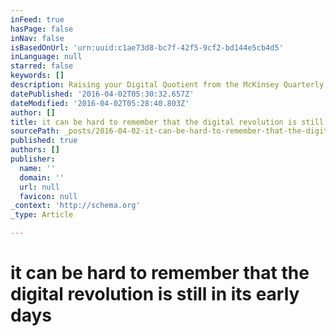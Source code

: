 ```yaml
---
inFeed: true
hasPage: false
inNav: false
isBasedOnUrl: 'urn:uuid:c1ae73d8-bc7f-42f5-9cf2-bd144e5cb4d5'
inLanguage: null
starred: false
keywords: []
description: Raising your Digital Quotient from the McKinsey Quarterly. Read more...
datePublished: '2016-04-02T05:30:32.657Z'
dateModified: '2016-04-02T05:28:40.803Z'
author: []
title: it can be hard to remember that the digital revolution is still in its early days
sourcePath: _posts/2016-04-02-it-can-be-hard-to-remember-that-the-digital-revolution-is-st.md
published: true
authors: []
publisher:
  name: ''
  domain: ''
  url: null
  favicon: null
_context: 'http://schema.org'
_type: Article

---
```

# it can be hard to remember that the digital revolution is still in its early days